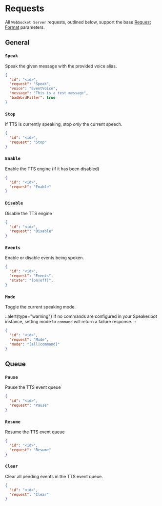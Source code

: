 # Requests

All `WebSocket Server` requests, outlined below, support the base [Request Format](/api/websocket#request-format) parameters.

## General

### `Speak`
Speak the given message with the provided voice alias.

```json [Example]
{
  "id": "<id>",
  "request": "Speak",
  "voice": "EventVoice",
  "message": "This is a test message",
  "badWordFilter": true
}
```

### `Stop`
If TTS is currently speaking, stop *only* the current speech.

```json [Example]
{
  "id": "<id>",
  "request": "Stop"
}
```

### `Enable`
Enable the TTS engine (if it has been disabled)

```json [Example]
{
  "id": "<id>",
  "request": "Enable"
}
```

### `Disable`
Disable the TTS engine

```json [Example]
{
  "id": "<id>",
  "request": "Disable"
}
```

### `Events`
Enable or disable events being spoken.

```json [Example]
{
  "id": "<id>",
  "request": "Events",
  "state": "[on|off]",
}
```

### `Mode`
Toggle the current speaking mode.

::alert{type="warning"}
If no commands are configured in your Speaker.bot instance, setting mode to `command` will return a failure response.
::

```json [Example]
{
  "id": "<id>",
  "request": "Mode",
  "mode": "[all|command]"
}
```

## Queue

### `Pause`
Pause the TTS event queue

```json [Example]
{
  "id": "<id>",
  "request": "Pause"
}
```

### `Resume`
Resume the TTS event queue

```json [Example]
{
  "id": "<id>",
  "request": "Resume"
}
```

### `Clear`
Clear all pending events in the TTS event queue.

```json [Example]
{
  "id": "<id>",
  "request": "Clear"
}
```